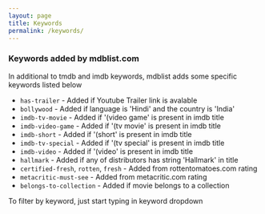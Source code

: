 ```yaml
---
layout: page
title: Keywords
permalink: /keywords/
---
```


### Keywords added by mdblist.com

In additional to tmdb and imdb keywords, mdblist adds some specific keywords listed below

- `has-trailer` - Added if Youtube Trailer link is avalable
- `bollywood` - Added if language is 'Hindi' and the country is 'India'
- `imdb-tv-movie` - Added if '(video game' is present in imdb title
- `imdb-video-game` - Added if '(tv movie' is present in imdb title
- `imdb-short` - Added if '(short' is present in imdb title
- `imdb-tv-special` - Added if '(tv special' is present in imdb title
- `imdb-video` - Added if '(video' is present in imdb title
- `hallmark` - Added if any of distributors has string 'Hallmark' in title
- `certified-fresh`, `rotten`, `fresh` - Added from rottentomatoes.com rating
- `metacritic-must-see` - Added from metacritic.com rating
- `belongs-to-collection` - Added if movie belongs to a collection

To filter by keyword, just start typing in keyword dropdown